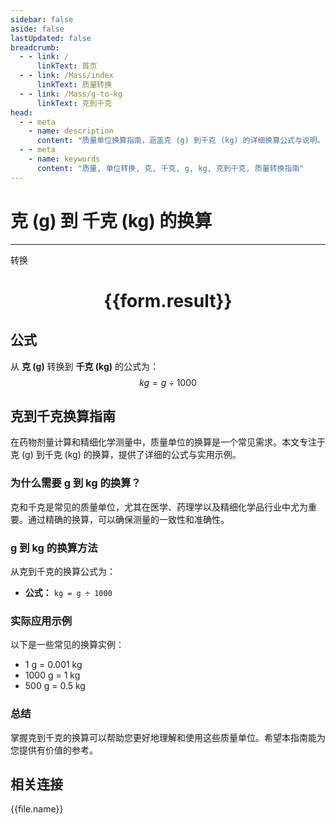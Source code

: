 ```yaml
---
sidebar: false
aside: false
lastUpdated: false
breadcrumb:
  - - link: /
      linkText: 首页
  - - link: /Mass/index
      linkText: 质量转换
  - - link: /Mass/g-to-kg
      linkText: 克到千克
head:
  - - meta
    - name: description
      content: "质量单位换算指南，涵盖克 (g) 到千克 (kg) 的详细换算公式与说明。"
  - - meta
    - name: keywords
      content: "质量, 单位转换, 克, 千克, g, kg, 克到千克, 质量转换指南"
---
```

# 克 (g) 到 千克 (kg) 的换算
---
<script setup>
import { onMounted, reactive, inject, ref } from 'vue'
import { NButton, NForm, NFormItem, NInput, NInputNumber, NSelect, NCard, useMessage,NGrid ,NGi } from 'naive-ui'
import { defineClientComponent } from 'vitepress'
import { Mass } from '../../files';

const convert = inject('convert')

const form = reactive({
  number: null,
  result: '',
})

const convertHandler = () => {
  if (form.number !== null && !isNaN(form.number)) {
    const convertedValue = parseFloat(form.number) / 1000
    form.result = `${form.number}g = ${convertedValue.toFixed(3)}kg`
  } else {
    form.result = '请输入有效的数值。'
  }
}
</script>

<n-form size="large" :model="form">
  <n-form-item label="克 (g)">
    <n-input-number v-model:value="form.number" placeholder="输入克" style="width: 100%" />
  </n-form-item>
  <n-form-item>
    <n-button type="primary" @click="convertHandler" block>转换</n-button>
  </n-form-item>
</n-form>

<n-card  embedded :bordered="false" hoverable>
  <div  style="text-align:center">
    <h1>{{form.result}}</h1>
  </div>
</n-card>

## 公式

从 **克 (g)** 转换到 **千克 (kg)** 的公式为：
$$ kg = g \div 1000 $$

## 克到千克换算指南

在药物剂量计算和精细化学测量中，质量单位的换算是一个常见需求。本文专注于克 (g) 到千克 (kg) 的换算，提供了详细的公式与实用示例。

### 为什么需要 g 到 kg 的换算？

克和千克是常见的质量单位，尤其在医学、药理学以及精细化学品行业中尤为重要。通过精确的换算，可以确保测量的一致性和准确性。

### g 到 kg 的换算方法

从克到千克的换算公式为：

- **公式：** `kg = g ÷ 1000`

### 实际应用示例

以下是一些常见的换算实例：

- 1 g = 0.001 kg
- 1000 g = 1 kg
- 500 g = 0.5 kg

### 总结

掌握克到千克的换算可以帮助您更好地理解和使用这些质量单位。希望本指南能为您提供有价值的参考。

## 相关连接
<n-grid x-gap="12" :cols="4">
  <n-gi v-for="(file, index) in Mass" :key="index">
    <n-button
      text
      tag="a"
      :href="file.path"
      type="primary"
    >
      {{file.name}}
    </n-button>
  </n-gi>
</n-grid>